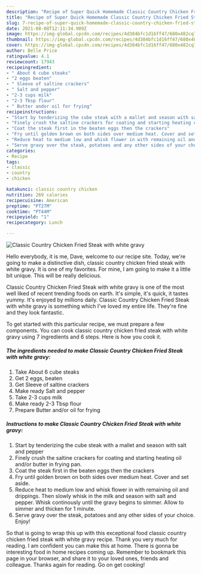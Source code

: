 ```yaml
---
description: "Recipe of Super Quick Homemade Classic Country Chicken Fried Steak with white gravy"
title: "Recipe of Super Quick Homemade Classic Country Chicken Fried Steak with white gravy"
slug: 7-recipe-of-super-quick-homemade-classic-country-chicken-fried-steak-with-white-gravy
date: 2021-08-08T12:11:34.909Z
image: https://img-global.cpcdn.com/recipes/4d384bfc1d16ff47/680x482cq70/classic-country-chicken-fried-steak-with-white-gravy-recipe-main-photo.jpg
thumbnail: https://img-global.cpcdn.com/recipes/4d384bfc1d16ff47/680x482cq70/classic-country-chicken-fried-steak-with-white-gravy-recipe-main-photo.jpg
cover: https://img-global.cpcdn.com/recipes/4d384bfc1d16ff47/680x482cq70/classic-country-chicken-fried-steak-with-white-gravy-recipe-main-photo.jpg
author: Belle Price
ratingvalue: 4.1
reviewcount: 17943
recipeingredient:
- " About 6 cube steaks"
- "2 eggs beaten"
- " Sleeve of saltine crackers"
- " Salt and pepper"
- "2-3 cups milk"
- "2-3 Tbsp flour"
- " Butter andor oil for frying"
recipeinstructions:
- "Start by tenderizing the cube steak with a mallet and season with salt and pepper"
- "Finely crush the saltine crackers for coating and starting heating oil and/or butter in frying pan."
- "Coat the steak first in the beaten eggs then the crackers"
- "Fry until golden brown on both sides over medium heat. Cover and set aside."
- "Reduce heat to medium low and whisk flower in with remaining oil and drippings. Then slowly whisk in the milk and season with salt and pepper. Whisk continously until the gravy begins to simmer. Allow to simmer and thicken for 1 minute."
- "Serve gravy over the steak, potatoes and any other sides of your choice. Enjoy!"
categories:
- Recipe
tags:
- classic
- country
- chicken

katakunci: classic country chicken 
nutrition: 269 calories
recipecuisine: American
preptime: "PT27M"
cooktime: "PT44M"
recipeyield: "1"
recipecategory: Lunch

---
```



![Classic Country Chicken Fried Steak with white gravy](https://img-global.cpcdn.com/recipes/4d384bfc1d16ff47/680x482cq70/classic-country-chicken-fried-steak-with-white-gravy-recipe-main-photo.jpg)

Hello everybody, it is me, Dave, welcome to our recipe site. Today, we're going to make a distinctive dish, classic country chicken fried steak with white gravy. It is one of my favorites. For mine, I am going to make it a little bit unique. This will be really delicious.

Classic Country Chicken Fried Steak with white gravy is one of the most well liked of recent trending foods on earth. It's simple, it's quick, it tastes yummy. It's enjoyed by millions daily. Classic Country Chicken Fried Steak with white gravy is something which I've loved my entire life. They're fine and they look fantastic.




To get started with this particular recipe, we must prepare a few components. You can cook classic country chicken fried steak with white gravy using 7 ingredients and 6 steps. Here is how you cook it.

<!--inarticleads1-->

##### The ingredients needed to make Classic Country Chicken Fried Steak with white gravy:

1. Take  About 6 cube steaks
1. Get 2 eggs, beaten
1. Get  Sleeve of saltine crackers
1. Make ready  Salt and pepper
1. Take 2-3 cups milk
1. Make ready 2-3 Tbsp flour
1. Prepare  Butter and/or oil for frying




<!--inarticleads2-->

##### Instructions to make Classic Country Chicken Fried Steak with white gravy:

1. Start by tenderizing the cube steak with a mallet and season with salt and pepper
1. Finely crush the saltine crackers for coating and starting heating oil and/or butter in frying pan.
1. Coat the steak first in the beaten eggs then the crackers
1. Fry until golden brown on both sides over medium heat. Cover and set aside.
1. Reduce heat to medium low and whisk flower in with remaining oil and drippings. Then slowly whisk in the milk and season with salt and pepper. Whisk continously until the gravy begins to simmer. Allow to simmer and thicken for 1 minute.
1. Serve gravy over the steak, potatoes and any other sides of your choice. Enjoy!




So that is going to wrap this up with this exceptional food classic country chicken fried steak with white gravy recipe. Thank you very much for reading. I am confident you can make this at home. There is gonna be interesting food in home recipes coming up. Remember to bookmark this page in your browser, and share it to your loved ones, friends and colleague. Thanks again for reading. Go on get cooking!
